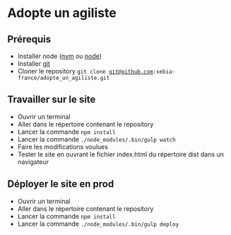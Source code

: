 Adopte un agiliste
==================

Prérequis
---------

  *  Installer node ([nvm](https://github.com/creationix/nvm) ou [node](http://nodejs.org/))
  *  Installer [git](http://git-scm.com/)
  *  Cloner le repository <code>git clone git@github.com:xebia-france/adopte_un_agiliste.git</code>

Travailler sur le site
----------------------
  *  Ouvrir un terminal
  *  Aller dans le répertoire contenant le repository
  *  Lancer la commande <code>npm install</code>
  *  Lancer la commande <code>./node_modules/.bin/gulp watch</code>
  *  Faire les modifications voulues
  *  Tester le site en  ouvrant le fichier index.html du répertoire dist dans un navigateur


Déployer le site en prod
------------------------
  *  Ouvrir un terminal
  *  Aller dans le répertoire contenant le repository
  *  Lancer la commande <code>npm install</code>
  *  Lancer la commande <code>./node_modules/.bin/gulp deploy</code>


